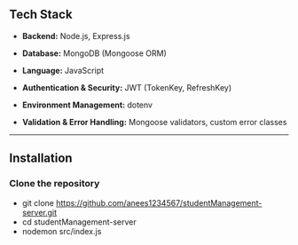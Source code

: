 ## **Tech Stack**

- **Backend:** Node.js, Express.js
- **Database:** MongoDB (Mongoose ORM)
- **Language:** JavaScript

- **Authentication & Security:** JWT (TokenKey, RefreshKey)
- **Environment Management:** dotenv
- **Validation & Error Handling:** Mongoose validators, custom error classes

---

## **Installation**

### **Clone the repository**

- git clone https://github.com/anees1234567/studentManagement-server.git
- cd studentManagement-server 
- nodemon src/index.js


